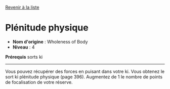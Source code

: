 [Revenir à la liste](..)

# Plénitude physique

 * **Nom d'origine** : Wholeness of Body
 * **Niveau** : 4


<p><strong>Prérequis</strong> sorts ki</p>
<hr>
<p>Vous pouvez récupérer des forces en puisant dans votre ki. Vous obtenez le sort ki plénitude physique (page 396). Augmentez de 1 le nombre de points de focalisation de votre réserve.</p>